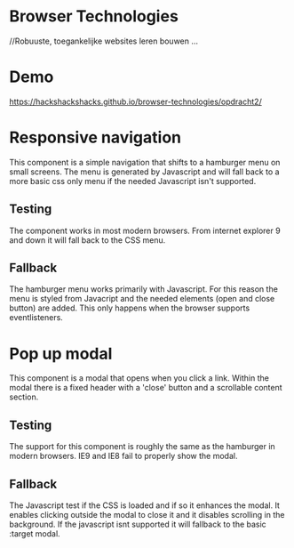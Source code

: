 # Browser Technologies
//Robuuste, toegankelijke websites leren bouwen …

# Demo
https://hackshackshacks.github.io/browser-technologies/opdracht2/

# Responsive navigation
This component is a simple navigation that shifts to a hamburger menu on small screens. The menu is generated by Javascript and will fall back to a more basic css only menu if the needed Javascript isn't supported.

## Testing
The component works in most modern browsers. From internet explorer 9 and down it will fall back to the CSS menu. 

## Fallback
The hamburger menu works primarily with Javascript. For this reason the menu is styled from Javacript and the needed elements (open and close button) are added. This only happens when the browser supports eventlisteners.

# Pop up modal
This component is a modal that opens when you click a link. Within the modal there is a fixed header with a 'close' button and a scrollable content section.

## Testing
The support for this component is roughly the same as the hamburger in modern browsers. IE9 and IE8 fail to properly show the modal.

## Fallback
The Javascript test if the CSS is loaded and if so it enhances the modal. It enables clicking outside the modal to close it and it disables scrolling in the background. If the javascript isnt supported it will fallback to the basic :target modal.

